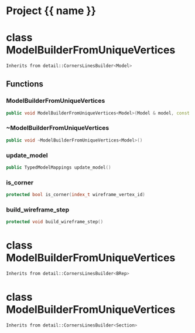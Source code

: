<script setup>
import {useRoute} from 'vitepress'
const {path} = useRoute()
const tokens = path.split('/')
const words = tokens[2].split('-');
for (let i = 0; i < words.length; i++) {
    words[i] = words[i].charAt(0).toUpperCase() + words[i].slice(1);
    words[i] = words[i].replace('geode', 'Geode')
}
const name = words.join('-');
</script>
# Project {{ name }}

# class ModelBuilderFromUniqueVertices


```cpp
Inherits from detail::CornersLinesBuilder<Model>
```



## Functions

### ModelBuilderFromUniqueVertices

```cpp
public void ModelBuilderFromUniqueVertices<Model>(Model & model, const ModelBuildTopologyParameters & parameters)
```


### ~ModelBuilderFromUniqueVertices

```cpp
public void ~ModelBuilderFromUniqueVertices<Model>()
```


### update_model

```cpp
public TypedModelMappings update_model()
```


### is_corner

```cpp
protected bool is_corner(index_t wireframe_vertex_id)
```


### build_wireframe_step

```cpp
protected void build_wireframe_step()
```




# class ModelBuilderFromUniqueVertices


```cpp
Inherits from detail::CornersLinesBuilder<BRep>
```



# class ModelBuilderFromUniqueVertices


```cpp
Inherits from detail::CornersLinesBuilder<Section>
```



